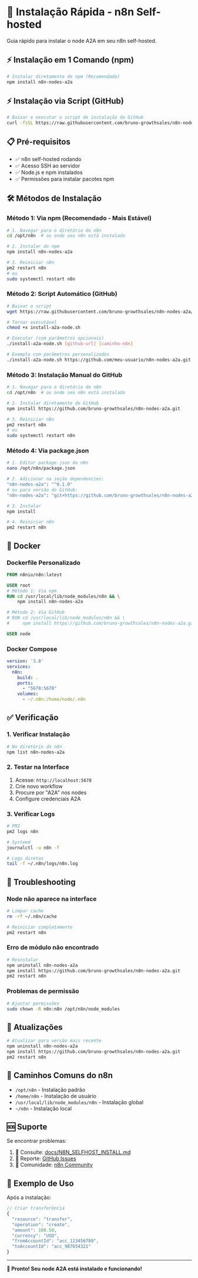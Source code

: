 # 🚀 Instalação Rápida - n8n Self-hosted

Guia rápido para instalar o node A2A em seu n8n self-hosted.

## ⚡ Instalação em 1 Comando (npm)

```bash
# Instalar diretamente do npm (Recomendado)
npm install n8n-nodes-a2a
```

## ⚡ Instalação via Script (GitHub)

```bash
# Baixar e executar o script de instalação do GitHub
curl -fsSL https://raw.githubusercontent.com/bruno-growthsales/n8n-nodes-a2a/main/install-a2a-node.sh | bash
```

## 📋 Pré-requisitos

- ✅ n8n self-hosted rodando
- ✅ Acesso SSH ao servidor
- ✅ Node.js e npm instalados
- ✅ Permissões para instalar pacotes npm

## 🛠️ Métodos de Instalação

### Método 1: Via npm (Recomendado - Mais Estável)

```bash
# 1. Navegar para o diretório do n8n
cd /opt/n8n  # ou onde seu n8n está instalado

# 2. Instalar do npm
npm install n8n-nodes-a2a

# 3. Reiniciar n8n
pm2 restart n8n
# ou
sudo systemctl restart n8n
```

### Método 2: Script Automático (GitHub)

```bash
# Baixar o script
wget https://raw.githubusercontent.com/bruno-growthsales/n8n-nodes-a2a/main/install-a2a-node.sh

# Tornar executável
chmod +x install-a2a-node.sh

# Executar (com parâmetros opcionais)
./install-a2a-node.sh [github-url] [caminho-n8n]

# Exemplo com parâmetros personalizados
./install-a2a-node.sh https://github.com/meu-usuario/n8n-nodes-a2a.git /home/n8n
```

### Método 3: Instalação Manual do GitHub

```bash
# 1. Navegar para o diretório do n8n
cd /opt/n8n  # ou onde seu n8n está instalado

# 2. Instalar diretamente do GitHub
npm install https://github.com/bruno-growthsales/n8n-nodes-a2a.git

# 3. Reiniciar n8n
pm2 restart n8n
# ou
sudo systemctl restart n8n
```

### Método 4: Via package.json

```bash
# 1. Editar package.json do n8n
nano /opt/n8n/package.json

# 2. Adicionar na seção dependencies:
"n8n-nodes-a2a": "^0.1.0"
# ou para versão do GitHub:
"n8n-nodes-a2a": "git+https://github.com/bruno-growthsales/n8n-nodes-a2a.git"

# 3. Instalar
npm install

# 4. Reiniciar n8n
pm2 restart n8n
```

## 🐳 Docker

### Dockerfile Personalizado

```dockerfile
FROM n8nio/n8n:latest

USER root
# Método 1: Via npm
RUN cd /usr/local/lib/node_modules/n8n && \
    npm install n8n-nodes-a2a

# Método 2: Via GitHub
# RUN cd /usr/local/lib/node_modules/n8n && \
#     npm install https://github.com/bruno-growthsales/n8n-nodes-a2a.git

USER node
```

### Docker Compose

```yaml
version: '3.8'
services:
  n8n:
    build: .
    ports:
      - "5678:5678"
    volumes:
      - ~/.n8n:/home/node/.n8n
```

## ✅ Verificação

### 1. Verificar Instalação

```bash
# No diretório do n8n
npm list n8n-nodes-a2a
```

### 2. Testar na Interface

1. Acesse: `http://localhost:5678`
2. Crie novo workflow
3. Procure por "A2A" nos nodes
4. Configure credenciais A2A

### 3. Verificar Logs

```bash
# PM2
pm2 logs n8n

# Systemd
journalctl -u n8n -f

# Logs diretos
tail -f ~/.n8n/logs/n8n.log
```

## 🔧 Troubleshooting

### Node não aparece na interface

```bash
# Limpar cache
rm -rf ~/.n8n/cache

# Reiniciar completamente
pm2 restart n8n
```

### Erro de módulo não encontrado

```bash
# Reinstalar
npm uninstall n8n-nodes-a2a
npm install https://github.com/bruno-growthsales/n8n-nodes-a2a.git
pm2 restart n8n
```

### Problemas de permissão

```bash
# Ajustar permissões
sudo chown -R n8n:n8n /opt/n8n/node_modules
```

## 🔄 Atualizações

```bash
# Atualizar para versão mais recente
npm uninstall n8n-nodes-a2a
npm install https://github.com/bruno-growthsales/n8n-nodes-a2a.git
pm2 restart n8n
```

## 📍 Caminhos Comuns do n8n

- `/opt/n8n` - Instalação padrão
- `/home/n8n` - Instalação de usuário
- `/usr/local/lib/node_modules/n8n` - Instalação global
- `~/n8n` - Instalação local

## 🆘 Suporte

Se encontrar problemas:

1. 📖 Consulte: [docs/N8N_SELFHOST_INSTALL.md](docs/N8N_SELFHOST_INSTALL.md)
2. 🐛 Reporte: [GitHub Issues](https://github.com/bruno-growthsales/n8n-nodes-a2a/issues)
3. 💬 Comunidade: [n8n Community](https://community.n8n.io/)

## 📝 Exemplo de Uso

Após a instalação:

```javascript
// Criar transferência
{
  "resource": "transfer",
  "operation": "create",
  "amount": 100.50,
  "currency": "USD",
  "fromAccountId": "acc_123456789",
  "toAccountId": "acc_987654321"
}
```

---

**🎉 Pronto! Seu node A2A está instalado e funcionando!** 
